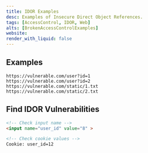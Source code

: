 ```yaml
---
title: IDOR Examples
desc: Examples of Insecure Direct Object References.
tags: [AccessControl, IDOR, Web]
alts: [BrokenAccessControlExamples]
website: 
render_with_liquid: false
---
```


## Examples

```
https://vulnerable.com/user?id=1
https://vulnerable.com/user?id=2
https://vulnerable.com/static/1.txt
https://vulnerable.com/static/2.txt
```

## Find IDOR Vulnerabilities

```html
<!-- Check input name -->
<input name="user_id" value="8" >

<!-- Check cookie values -->
Cookie: user_id=12
```